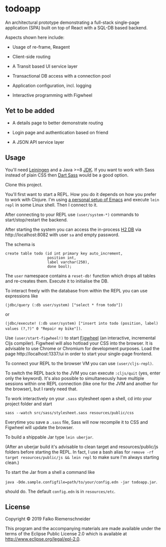 # todoapp

An architectural prototype demonstrating a full-stack single-page
application (SPA) built on top of React with a SQL-DB based backend.

Aspects shown here include:

* Usage of re-frame, Reagent

* Client-side routing

* A Transit based UI service layer

* Transactional DB access with a connection pool

* Application configuration, incl. logging

* Interactive programming with Figwheel


## Yet to be added

* A details page to better demonstrate routing

* Login page and authentication based on friend

* A JSON API service layer


## Usage

You'll need [Leiningen](https://leiningen.org) and a Java >=8
[JDK](https://openjdk.java.net/projects/jdk8/). If you want to work
with Sass instead of plain CSS then [Dart
Sass](https://sass-lang.com/dart-sass) would be a good option.

Clone this project.

You'll first want to start a REPL. How you do it depends on how you
prefer to work with Clojure. I'm using [a personal setup of
Emacs](https://github.com/friemen/emacsd) and execute `lein repl` in
some Linux shell.  Then I connect to it.

After connecting to your REPL use `(user/system-*)` commands to
start/stop/restart the backend.

After starting the system you can access the in-process [H2
DB](https://www.h2database.com)  via http://localhost:8082 with user
`sa` and empty password.

The schema is

```
create table todo (id int primary key auto_increment,
                   position int,
                   label varchar(250),
                   done bool);
```


The `user` namespace contains a `reset-db!` function which drops all
tables and re-creates them. Execute it to initialise the DB.

To interact freely with the database from within the REPL you can use
expressions like

`(jdbc/query (:db user/system) ["select * from todo"])`

or

`(jdbc/execute! (:db user/system) ["insert into todo (position, label) values (?,?)" 0 "Repair my bike"])`.


Use `(user/start-figwheel!)` to start
[Figwheel](https://github.com/bhauman/lein-figwheel) (an interactive,
incremental Cljs compiler). Figwheel will also hotload your CSS into
the browser. It is advisable to use Chrome or Chromium for development
purposes. Load the page http://localhost:1337/ui in order to start
your single-page frontend.

To connect your REPL to the browser VM you can use `(user/cljs-repl)`.

To switch the REPL back to the JVM you can execute `:cljs/quit` (yes,
enter only the keyword). It's also possible to simultaneously have
multiple sessions within one REPL connection (like one for the JVM and
another for the browser), but I rarely need that.

To work interactively on your `.sass` stylesheet open a shell, cd into
your project folder and start

`sass --watch src/sass/stylesheet.sass resources/public/css`

Everytime you save a `.sass` file, Sass will now recompile it to CSS and
Figwheel will update the browser.


To build a shippable Jar type `lein uberjar`.

(After an uberjar build it's advisable to clean target and
resources/public/js folders before starting the REPL. In fact, I use
a bash alias for `remove -rf target resources/public/js && lein repl` to
make sure I'm always starting clean.)


To start the Jar from a shell a command like

`java -Dde.sample.configfile=path/to/your/config.edn -jar todoapp.jar`.

should do. The default `config.edn` is in `resources/etc`.


## License

Copyright © 2019 Falko Riemenschneider

This program and the accompanying materials are made available under the
terms of the Eclipse Public License 2.0 which is available at
http://www.eclipse.org/legal/epl-2.0.
